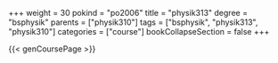 +++
weight = 30
pokind = "po2006"
title = "physik313"
degree = "bsphysik"
parents = ["physik310"]
tags = ["bsphysik", "physik313", "physik310"]
categories = ["course"]
bookCollapseSection = false
+++

{{< genCoursePage >}}
